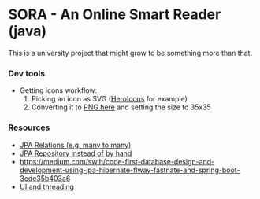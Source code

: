 # SORA - An Online Smart Reader (java)

This is a university project that might grow to be something more than that.

### Dev tools

- Getting icons workflow:
  1. Picking an icon as SVG ([HeroIcons](https://heroicons.dev/?query=close) for example)
  2. Converting it to [PNG here](https://mybyways.com/blog/convert-svg-to-png-using-your-browser) and setting the size to 35x35

### Resources

- [JPA Relations (e.g. many to many)](https://www.baeldung.com/jpa-many-to-many)
- [JPA Repository instead of by hand](https://www.baeldung.com/spring-data-derived-queries)
- https://medium.com/swlh/code-first-database-design-and-development-using-jpa-hibernate-flway-fastnate-and-spring-boot-3ede35b403a6
- [UI and threading](https://stackoverflow.com/questions/33394058/how-can-i-show-a-loading-gui-in-javafx)

